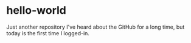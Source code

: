 # hello-world
Just another repository
I've heard about the GitHub for a long time, but today is the first time I logged-in.
